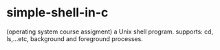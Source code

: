 # simple-shell-in-c
(operating system course assigment) a Unix shell program. supports: cd, ls,...etc, background and foreground processes.
